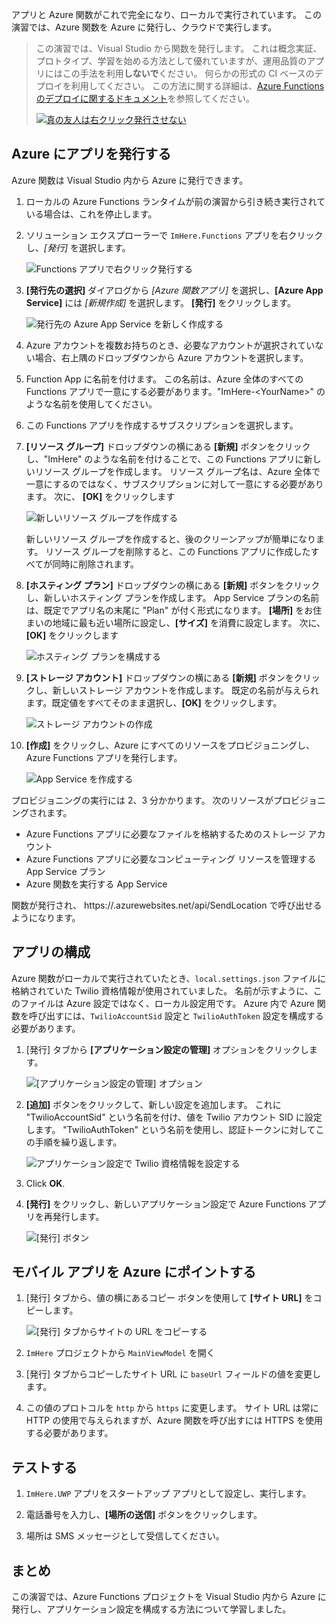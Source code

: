 アプリと Azure 関数がこれで完全になり、ローカルで実行されています。 この演習では、Azure 関数を Azure に発行し、クラウドで実行します。

> この演習では、Visual Studio から関数を発行します。 これは概念実証、プロトタイプ、学習を始める方法として優れていますが、運用品質のアプリにはこの手法を利用**しないで**ください。 何らかの形式の CI ベースのデプロイを利用してください。 この方法に関する詳細は、[Azure Functions のデプロイに関するドキュメント](https://docs.microsoft.com/azure/azure-functions/functions-continuous-deployment)を参照してください。
>
> [![真の友人は右クリック発行させない](../media/8-friends-dont-let-friends-publish.png)](https://damianbrady.com.au/2018/02/01/friends-dont-let-friends-right-click-publish/)

## <a name="publishing-your-app-to-azure"></a>Azure にアプリを発行する

Azure 関数は Visual Studio 内から Azure に発行できます。

1. ローカルの Azure Functions ランタイムが前の演習から引き続き実行されている場合は、これを停止します。

2. ソリューション エクスプローラーで `ImHere.Functions` アプリを右クリックし、*[発行]* を選択します。

    ![Functions アプリで右クリック発行する](../media/8-right-click-publish.png)

3. **[発行先の選択]** ダイアログから *[Azure 関数アプリ]* を選択し、**[Azure App Service]** には *[新規作成]* を選択します。 **[発行]** をクリックします。

    ![発行先の Azure App Service を新しく作成する](../media/8-pick-publish-target.png)

4. Azure アカウントを複数お持ちのとき、必要なアカウントが選択されていない場合、右上隅のドロップダウンから Azure アカウントを選択します。

5. Function App に名前を付けます。 この名前は、Azure 全体のすべての Functions アプリで一意にする必要があります。"ImHere-\<YourName\>" のような名前を使用してください。

6. この Functions アプリを作成するサブスクリプションを選択します。

7. **[リソース グループ]** ドロップダウンの横にある **[新規]** ボタンをクリックし、"ImHere" のような名前を付けることで、この Functions アプリに新しいリソース グループを作成します。 リソース グループ名は、Azure 全体で一意にするのではなく、サブスクリプションに対して一意にする必要があります。 次に、 **[OK]** をクリックします

    ![新しいリソース グループを作成する](../media/8-create-new-resource-group.png)

   新しいリソース グループを作成すると、後のクリーンアップが簡単になります。 リソース グループを削除すると、この Functions アプリに作成したすべてが同時に削除されます。

8. **[ホスティング プラン]** ドロップダウンの横にある **[新規]** ボタンをクリックし、新しいホスティング プランを作成します。 App Service プランの名前は、既定でアプリ名の末尾に "Plan" が付く形式になります。 **[場所]** をお住まいの地域に最も近い場所に設定し、**[サイズ]** を消費に設定します。 次に、 **[OK]** をクリックします

    ![ホスティング プランを構成する](../media/8-configure-hosting-plan.png)

9. **[ストレージ アカウント]** ドロップダウンの横にある **[新規]** ボタンをクリックし、新しいストレージ アカウントを作成します。 既定の名前が与えられます。既定値をすべてそのまま選択し、**[OK]** をクリックします。

    ![ストレージ アカウントの作成](../media/8-create-storage-account.png)

10. **[作成]** をクリックし、Azure にすべてのリソースをプロビジョニングし、Azure Functions アプリを発行します。

    ![App Service を作成する](../media/8-create-app-service.png)

プロビジョニングの実行には 2、3 分かかります。 次のリソースがプロビジョニングされます。

* Azure Functions アプリに必要なファイルを格納するためのストレージ アカウント
* Azure Functions アプリに必要なコンピューティング リソースを管理する App Service プラン
* Azure 関数を実行する App Service

関数が発行され、 https://<your-app-name>.azurewebsites.net/api/SendLocation で呼び出せるようになります。

## <a name="configuring-your-app"></a>アプリの構成

Azure 関数がローカルで実行されていたとき、`local.settings.json` ファイルに格納されていた Twilio 資格情報が使用されていました。 名前が示すように、このファイルは Azure 設定ではなく、ローカル設定用です。 Azure 内で Azure 関数を呼び出すには、`TwilioAccountSid` 設定と `TwilioAuthToken` 設定を構成する必要があります。

1. [発行] タブから **[アプリケーション設定の管理]** オプションをクリックします。

    ![[アプリケーション設定の管理] オプション](../media/8-application-settings-option.png)

2. **[追加]** ボタンをクリックして、新しい設定を追加します。 これに "TwilioAccountSid" という名前を付け、値を Twilio アカウント SID に設定します。 "TwilioAuthToken" という名前を使用し、認証トークンに対してこの手順を繰り返します。

    ![アプリケーション設定で Twilio 資格情報を設定する](../media/8-set-creds-in-app-settings.png)

3. Click **OK**.

4. **[発行]** をクリックし、新しいアプリケーション設定で Azure Functions アプリを再発行します。

    ![[発行] ボタン](../media/8-publish-application-button.png)

## <a name="pointing-the-mobile-app-to-azure"></a>モバイル アプリを Azure にポイントする

1. [発行] タブから、値の横にあるコピー ボタンを使用して **[サイト URL]** をコピーします。

    ![[発行] タブからサイトの URL をコピーする](../media/8-copy-site-url.png)

2. `ImHere` プロジェクトから `MainViewModel` を開く

3. [発行] タブからコピーしたサイト URL に `baseUrl` フィールドの値を変更します。

4. この値のプロトコルを `http` から `https` に変更します。 サイト URL は常に HTTP の使用で与えられますが、Azure 関数を呼び出すには HTTPS を使用する必要があります。

## <a name="test-it-out"></a>テストする

1. `ImHere.UWP` アプリをスタートアップ アプリとして設定し、実行します。

2. 電話番号を入力し、**[場所の送信]** ボタンをクリックします。

3. 場所は SMS メッセージとして受信してください。

## <a name="summary"></a>まとめ

この演習では、Azure Functions プロジェクトを Visual Studio 内から Azure に発行し、アプリケーション設定を構成する方法について学習しました。